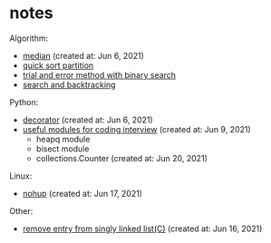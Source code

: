 # notes

Algorithm:
- [median](https://github.com/littlemoon-zh/notes/issues/1) (created at: Jun 6, 2021)
- [quick sort partition](algorithm/sort/quickSort.md)
- [trial and error method with binary search](algorithm/trial_and_error_with_binary_search.md)
- [search and backtracking](algorithm/search/search_and_backtracking.md)

Python:
- [decorator](https://github.com/littlemoon-zh/notes/issues/2) (created at: Jun 6, 2021)
- [useful modules for coding interview](https://github.com/littlemoon-zh/notes/issues/3) (created at: Jun 9, 2021)
  - heapq module
  - bisect module
  - collections.Counter (created at: Jun 20, 2021)

Linux:
- [nohup](https://github.com/littlemoon-zh/notes/issues/5) (created at: Jun 17, 2021)

Other:
- [remove entry from singly linked list(C)](https://github.com/littlemoon-zh/notes/issues/4) (created at: Jun 16, 2021)
